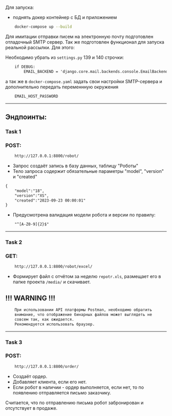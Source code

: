 Для запуска:

- поднять докер контейнер с БД и приложением

```bash
    docker-compose up --build  
```

Для имитации отправки писем на электронную почту подготовлен отладочный SMTP сервер.
Так же подготовлен функционал для запуска реальной рассылки. Для этого:

Необходимо убрать из ``settings.py`` 139 и 140 строчки:
 
```html
    if DEBUG:
        EMAIL_BACKEND = 'django.core.mail.backends.console.EmailBackend'
```

а так же в ``docker-compose.yaml`` задать свои настройки SMTP-сервера
и дополнительно передать переменнную окружения 

```html
    EMAIL_HOST_PASSWORD
```

---
<h2>Эндпоинты:</h2>

<h3>Task 1</h3>


<h3>POST:</h3>

```html
    http://127.0.0.1:8800/robot/
```

- Запрос создаёт запись в базу данных, таблицу "Роботы"
- Тело запроса содержит обязательные параметры "model", "version" и "created"
  
```html
{
    "model":"18",
    "version":"XS",
    "created":"2023-09-23 00:00:01"
}
```
- Предусмотрена валидация модели робота и версии по правилу:

```html
    "^[A-Z0-9]{2}$"
```
---

<h3>Task 2</h3>

<h3>GET:</h3>

```html
    http://127.0.0.1:8800/robot/excel/
```

- Формирует файл с отчётом за неделю ``repotr.xls``, размещает его в папке проекта ``/media/`` и скачивает.

 <h2>!!! WARNING !!!</h2>
 
```html
    При использовании API платформы Postman, необходимо обратить 
    внимание, что отображение бинарных файлов может выглядеть не 
    совсем так, как ожидается.
    Рекомендуется использовать браузер.
``` 

---

<h3>Task 3</h3>

<h3>POST:</h3>

```html
    http://127.0.0.1:8800/order/
```

- Создаёт ордер.
- Добавляет клиента, если его нет.
- Если робот в наличии - ордер выполняется, если нет, то по появлению отправляется письмо заказчику.

Считается, что по отправлению письма робот забронирован и отсутствует в продаже.

